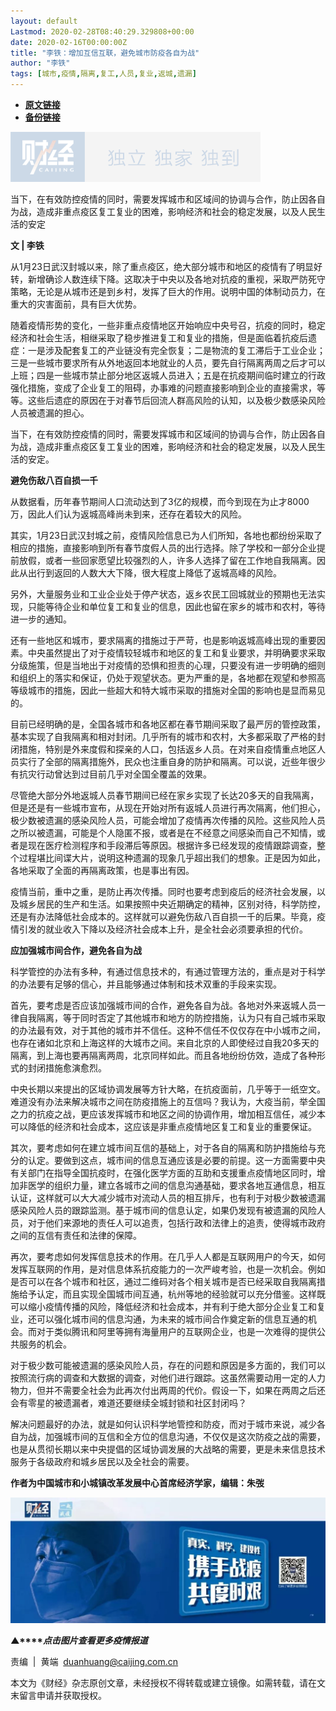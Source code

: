 ```yaml
---
layout: default
Lastmod: 2020-02-28T08:40:29.329808+00:00
date: 2020-02-16T00:00:00Z
title: "李铁：增加互信互联，避免城市防疫各自为战"
author: "李铁"
tags: [城市,疫情,隔离,复工,人员,复业,返城,遗漏]
---
```


* [**原文链接**](http://mp.weixin.qq.com/s?__biz=MjM5NDU5NTM4MQ==&mid=2653354194&idx=5&sn=dd2afdf3a44835f873a47665938ec50c&chksm=bd570f888a20869e4e1bdf6c9bdbba3b6813a41b77c828369881fbb51b8ccafb632feb7acc14#rd)
* [**备份链接**](http://archive.today/A8Oqq)


![](/images/post/77e6cfb5c7ef66e00d9bd04f74961594.jpg)

当下，在有效防控疫情的同时，需要发挥城市和区域间的协调与合作，防止因各自为战，造成非重点疫区复工复业的困难，影响经济和社会的稳定发展，以及人民生活的安定

**文 | 李铁**

从1月23日武汉封城以来，除了重点疫区，绝大部分城市和地区的疫情有了明显好转，新增确诊人数连续下降。这取决于中央以及各地对抗疫的重视，采取严防死守策略，无论是从城市还是到乡村，发挥了巨大的作用。说明中国的体制动员力，在重大的灾害面前，具有巨大优势。

随着疫情形势的变化，一些非重点疫情地区开始响应中央号召，抗疫的同时，稳定经济和社会生活，相继采取了稳步推进复工和复业的措施，但是面临着抗疫后遗症：一是涉及配套复工的产业链没有完全恢复；二是物流的复工滞后于工业企业；三是一些城市要求所有从外地返回本地就业的人员，要先自行隔离两周之后才可以上班；四是一些城市禁止部分地区返城人员进入；五是在抗疫期间临时建立的行政强化措施，变成了企业复工的阻碍，办事难的问题直接影响到企业的直接需求，等等。这些后遗症的原因在于对春节后回流人群高风险的认知，以及极少数感染风险人员被遗漏的担心。

当下，在有效防控疫情的同时，需要发挥城市和区域间的协调与合作，防止因各自为战，造成非重点疫区复工复业的困难，影响经济和社会的稳定发展，以及人民生活的安定。

**避免伤敌八百自损一千**

从数据看，历年春节期间人口流动达到了3亿的规模，而今到现在为止才8000万，因此人们认为返城高峰尚未到来，还存在着较大的风险。

其实，1月23日武汉封城之前，疫情风险信息已为人们所知，各地也都纷纷采取了相应的措施，直接影响到所有春节度假人员的出行选择。除了学校和一部分企业提前放假，或者一些回家愿望比较强烈的人，许多人选择了留在工作地自我隔离。因此从出行到返回的人数大大下降，很大程度上降低了返城高峰的风险。

另外，大量服务业和工业企业处于停产状态，返乡农民工回城就业的预期也无法实现，只能等待企业和单位复工和复业的信息，因此也留在家乡的城市和农村，等待进一步的通知。

还有一些地区和城市，要求隔离的措施过于严苛，也是影响返城高峰出现的重要因素。中央虽然提出了对于疫情较轻城市和地区的复工和复业要求，并明确要求采取分级施策，但是当地出于对疫情的恐惧和担责的心理，只要没有进一步明确的细则和组织上的落实和保证，仍处于观望状态。更为严重的是，各地都在观望和参照高等级城市的措施，因此一些超大和特大城市采取的措施对全国的影响也是显而易见的。

目前已经明确的是，全国各城市和各地区都在春节期间采取了最严厉的管控政策，基本实现了自我隔离和相对封闭。几乎所有的城市和农村，大多都采取了严格的封闭措施，特别是外来度假和探亲的人口，包括返乡人员。在对来自疫情重点地区人员实行了全部的隔离措施外，民众也注重自身的防护和隔离。可以说，近些年很少有抗灾行动曾达到过目前几乎对全国全覆盖的效果。

尽管绝大部分外地返城人员春节期间已经在家乡实现了长达20多天的自我隔离，但是还是有一些城市宣布，从现在开始对所有返城人员进行再次隔离，他们担心，极少数被遗漏的感染风险人员，可能会增加了疫情再次传播的风险。这些风险人员之所以被遗漏，可能是个人隐匿不报，或者是在不经意之间感染而自己不知情，或者是现在医疗检测程序和手段滞后等原因。根据许多已经发现的疫情跟踪调查，整个过程堪比间谍大片，说明这种遗漏的现象几乎超出我们的想象。正是因为如此，各地采取了全面的再隔离政策，也是事出有因。

疫情当前，重中之重，是防止再次传播。同时也要考虑到疫后的经济社会发展，以及城乡居民的生产和生活。如果按照中央近期确定的精神，区别对待，科学防控，还是有办法降低社会成本的。这样就可以避免伤敌八百自损一千的后果。毕竟，疫情引发的就业收入下降以及经济社会成本上升，是全社会必须要承担的代价。

**应加强城市间合作，避免各自为战**

科学管控的办法有多种，有通过信息技术的，有通过管理方法的，重点是对于科学的办法要有足够的信心，并且能够通过体制和技术双重的手段来实现。

首先，要考虑是否应该加强城市间的合作，避免各自为战。各地对外来返城人员一律自我隔离，等于同时否定了其他城市和地方的防控措施，认为只有自己城市采取的办法最有效，对于其他的城市并不信任。这种不信任不仅仅存在中小城市之间，也存在诸如北京和上海这样的大城市之间。来自北京的人即使经过自我20多天的隔离，到上海也要再隔离两周，北京同样如此。而且各地纷纷仿效，造成了各种形式的封闭措施愈演愈烈。

中央长期以来提出的区域协调发展等方针大略，在抗疫面前，几乎等于一纸空文。难道没有办法来解决城市之间在防疫措施上的互信吗？我认为，大疫当前，举全国之力的抗疫之战，更应该发挥城市和地区之间的协调作用，增加相互信任，减少本可以降低的经济和社会成本，这应该是非重点疫情地区复工和复业的重要保证。

其次，要考虑如何在建立城市间互信的基础上，对于各自的隔离和防护措施给与充分的认定。要做到这点，城市间的信息互通应该是必要的前提。这一方面需要中央有关部门在指导全国抗疫时，在强化医学方面的互助和支援重点疫情地区同时，增加非医学的组织力量，建立各城市之间的信息沟通基础，要求各地互通信息，相互认证，这样就可以大大减少城市对流动人员的相互排斥，也有利于对极少数被遗漏感染风险人员的跟踪监测。基于城市间的信息认定，如果仍发现有被遗漏的风险人员，对于他们来源地的责任人可以追责，包括行政和法律上的追责，使得城市政府之间的互信有责任和法律的保障。

再次，要考虑如何发挥信息技术的作用。在几乎人人都是互联网用户的今天，如何发挥互联网的作用，是对信息体系抗疫能力的一次严峻考验，也是一次机会。例如是否可以在各个城市和社区，通过二维码对各个相关城市是否已经采取自我隔离措施给予认定，而且实现全国城市间互通，杭州等地的经验就可以充分借鉴。这样既可以缩小疫情传播的风险，降低经济和社会成本，并有利于绝大部分企业复工和复业，还可以强化城市间的信息沟通，为未来的城市间合作奠定新的信息互通的机会。而对于类似腾讯和阿里等拥有海量用户的互联网企业，也是一次难得的提供公共服务的机会。

对于极少数可能被遗漏的感染风险人员，存在的问题和原因是多方面的，我们可以按照流行病的调查和大数据的调查，对他们进行跟踪。这虽然需要动用一定的人力物力，但并不需要全社会为此再次付出两周的代价。假设一下，如果在两周之后还会有零星的被遗漏者，难道还要继续全城封锁和社区封闭吗？

解决问题最好的办法，就是如何认识科学地管控和防疫，而对于城市来说，减少各自为战，加强城市间的互信和全方位的信息沟通，不仅仅是这次防疫之战的需要，也是从贯彻长期以来中央提倡的区域协调发展的大战略的需要，更是未来信息技术服务于各级政府和城乡居民以及全社会的需要。

**作者为中国城市和小城镇改革发展中心首席经济学家，编辑：朱弢**

[![](/images/post/4d24a5670c9a87791ea8b757d030c0d3.jpg)](https://mp.weixin.qq.com/mp/homepage?__biz=MjM5NDU5NTM4MQ==&hid=29&sn=21c0f34c737748fe3b2c372bb40ae622)

**▲****_点击图片查看更多疫情报道_**

  

  

责编  |  黄端  duanhuang@caijing.com.cn

本文为《财经》杂志原创文章，未经授权不得转载或建立镜像。如需转载，请在文末留言申请并获取授权。

